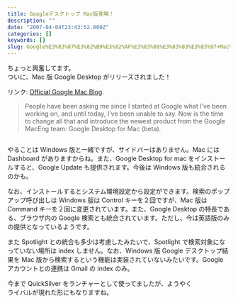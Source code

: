 ```yaml
---
title: Googleデスクトップ Mac版登場！
description: ""
date: "2007-04-04T23:43:52.000Z"
categories: []
keywords: []
slug: Google%E3%83%87%E3%82%B9%E3%82%AF%E3%83%88%E3%83%83%E3%83%97+Mac%E7%89%88%E7%99%BB%E5%A0%B4%EF%BC%81
---
```


ちょっと興奮してます。  
ついに、Mac 版 Google Desktop がリリースされました！

リンク: [Official Google Mac Blog](http://googlemac.blogspot.com/ "Official Google Mac Blog").

> People have been asking me since I started at Google what I’ve been working on, and until today, I’ve been unable to say. Now is the time to change all that and introduce the newest product from the Google MacEng team: Google Desktop for Mac (beta).

![]()

やることは Windows 版と一緒ですが、サイドバーはありません。Mac には Dashboard がありますからね。また、Google Desktop for mac をインストールすると、Google Update も提供されます。今後は Windows 版も統合されるのかも。

なお、インストールするとシステム環境設定から設定ができます。検索のポップアップ呼び出しは Windows 版は Control キーを２回ですが、Mac 版は Command キーを２回に変更されています。また、Google Desktop の特長である、ブラウザ内の Google 検索とも統合されています。ただし、今は英語版のみの提供となっているようです。

また Spotlight との統合も多少は考慮したみたいで、Spotlight で検索対象になっていない場所は index しません。なお、Windows 版 Google デスクトップ結果を Mac 版から検索するという機能は実装されていないみたいです。Google アカウントとの連携は Gmail の index のみ。

今まで QuickSilver をランチャーとして使ってましたが、ようやく  
ライバルが現れた形にもなりますね。
